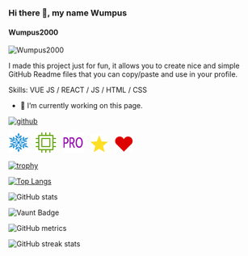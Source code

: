 ### Hi there 👋, my name Wumpus
#### Wumpus2000
![Wumpus2000](https://arturssmirnovs.github.io/github-profile-readme-generator/images/banner.png)

I made this project just for fun, it allows you to create nice and simple GitHub Readme files that you can copy/paste and use in your profile.

Skills: VUE JS / REACT / JS / HTML / CSS

- 🔭 I’m currently working on this page. 


[<img src='https://cdn.jsdelivr.net/npm/simple-icons@3.0.1/icons/github.svg' alt='github' height='40'>](https://github.com/Wumpus2000)  

<a href='https://archiveprogram.github.com/'><img src='https://raw.githubusercontent.com/acervenky/animated-github-badges/master/assets/acbadge.gif' width='40' height='40'></a> <a href='https://docs.github.com/en/developers'><img src='https://raw.githubusercontent.com/acervenky/animated-github-badges/master/assets/devbadge.gif' width='40' height='40'></a> <a href='https://github.com/pricing'><img src='https://raw.githubusercontent.com/acervenky/animated-github-badges/master/assets/pro.gif' width='40' height='40'></a> <a href='https://stars.github.com/'><img src='https://raw.githubusercontent.com/acervenky/animated-github-badges/master/assets/starbadge.gif' width='35' height='35'></a> <a href='https://docs.github.com/en/github/supporting-the-open-source-community-with-github-sponsors'><img src='https://raw.githubusercontent.com/acervenky/animated-github-badges/master/assets/sponsorbadge.gif' width='35' height='35'></a> 

[![trophy](https://github-profile-trophy.vercel.app/?username=Wumpus2000)](https://github.com/ryo-ma/github-profile-trophy)

[![Top Langs](https://github-readme-stats.vercel.app/api/top-langs/?username=Wumpus2000)](https://github.com/anuraghazra/github-readme-stats)

![GitHub stats](https://github-readme-stats.vercel.app/api?username=Wumpus2000&show_icons=true&count_private=true)  

![Vaunt Badge](https://api.vaunt.dev/v1/github/entities/Wumpus2000/contributions?format=svg&private=true)  

![GitHub metrics](https://metrics.lecoq.io/Wumpus2000)  

![GitHub streak stats](https://streak-stats.demolab.com/?user=Wumpus2000)  

